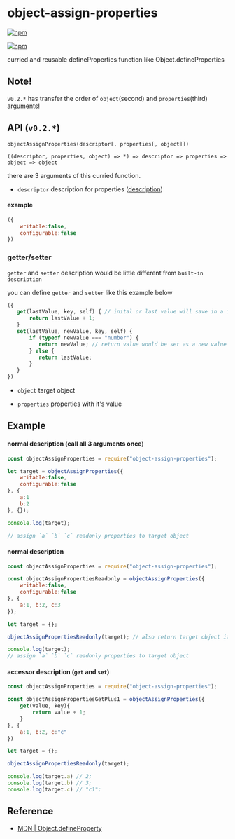# object-assign-properties

[![npm](https://img.shields.io/npm/v/object-assign-properties.svg?style=flat-square)](https://www.npmjs.com/package/object-assign-properties)

[![npm](https://nodei.co/npm/object-assign-properties.png?downloads=true&downloadRank=true&stars=true)](https://www.npmjs.com/package/object-assign-properties)

curried and reusable defineProperties function like Object.defineProperties

## Note!

`v0.2.*` has transfer the order of `object`(second) and `properties`(third) arguments!

## API (`v0.2.*`)
`objectAssignProperties(descriptor[, properties[, object]])`

`((descriptor, properties, object) => *) => descriptor => properties => object => object`

there are 3 arguments of this curried function.

- `descriptor` description for properties ([description](https://developer.mozilla.org/en/docs/Web/JavaScript/Reference/Global_Objects/Object/defineProperty#Description))

#### example
```javascript
({
    writable:false,
    configurable:false
})
```

### getter/setter

`getter` and `setter` description would be little different from `built-in description`

you can define `getter` and `setter` like this example below

```javascript
({
   get(lastValue, key, self) { // inital or last value will save in a interal scope
       return lastValue + 1;
   }
   set(lastValue, newValue, key, self) {
       if (typeof newValue === "number") {
          return newValue; // return value would be set as a new value for the key
       } else {
          return lastValue;
       }
   }
})
```


- `object` target object

- `properties` properties with it's value

## Example

#### normal description (call all 3 arguments once)
```javascript
const objectAssignProperties = require("object-assign-properties");

let target = objectAssignProperties({
    writable:false,
    configurable:false
}, {
    a:1
    b:2
}, {});

console.log(target);

// assign `a` `b` `c` readonly properties to target object

```

#### normal description

```javascript
const objectAssignProperties = require("object-assign-properties");

const objectAssignPropertiesReadonly = objectAssignProperties({
    writable:false,
    configurable:false
}, {
    a:1, b:2, c:3
});

let target = {};

objectAssignPropertiesReadonly(target); // also return target object it self

console.log(target);
// assign `a` `b` `c` readonly properties to target object
```

#### accessor description (`get` and `set`)

```javascript
const objectAssignProperties = require("object-assign-properties");

const objectAssignPropertiesGetPlus1 = objectAssignProperties({
    get(value, key){
        return value + 1;
    }
}, {
    a:1, b:2, c:"c"
})

let target = {};

objectAssignPropertiesReadonly(target);

console.log(target.a) // 2;
console.log(target.b) // 3;
console.log(target.c) // "c1";
```

## Reference
- [MDN | Object.defineProperty](https://developer.mozilla.org/en/docs/Web/JavaScript/Reference/Global_Objects/Object/defineProperty)
